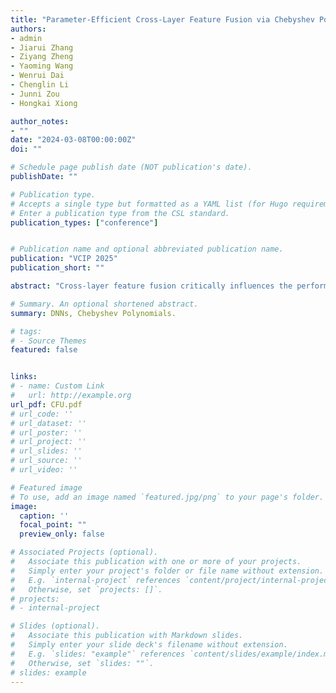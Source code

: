 ```yaml
---
title: "Parameter-Efficient Cross-Layer Feature Fusion via Chebyshev Polynomial Unit"
authors:
- admin
- Jiarui Zhang
- Ziyang Zheng
- Yaoming Wang
- Wenrui Dai
- Chenglin Li
- Junni Zou
- Hongkai Xiong

author_notes:
- ""
date: "2024-03-08T00:00:00Z"
doi: ""

# Schedule page publish date (NOT publication's date).
publishDate: ""

# Publication type.
# Accepts a single type but formatted as a YAML list (for Hugo requirements).
# Enter a publication type from the CSL standard.
publication_types: ["conference"]


# Publication name and optional abbreviated publication name.
publication: "VCIP 2025"
publication_short: ""

abstract: "Cross-layer feature fusion critically influences the performance of deep neural networks, where mainstream approaches like additive fusion of residual connections struggle to model high-order nonlinear interactions, limiting representational capacity, while concatenative fusion of dense connections incurs significant memory and computational overhead. Although recent attention-based feature fusion methods refine feature representations and strengthen hierarchical interactions, they often struggle to balance expressiveness and efficiency. To address these limitations, we propose the Chebyshev Fusion Unit (CFU), a lightweight yet effective cross-layer fusion mechanism. Specifically, CFU computes high-order Chebyshev polynomial terms between residual features and current-layer features, each of which is aggregated through learnable scalar weights, forming enhanced fusion features. This design enables explicit modeling of complex cross-layer dependencies with minimal additional parameters. Extensive experiments across various commonly used base models on image classification, medical image segmentation, and physical law learning tasks demonstrate its superior performance."

# Summary. An optional shortened abstract.
summary: DNNs, Chebyshev Polynomials.

# tags:
# - Source Themes
featured: false


links:
# - name: Custom Link
#   url: http://example.org
url_pdf: CFU.pdf
# url_code: ''
# url_dataset: ''
# url_poster: ''
# url_project: ''
# url_slides: ''
# url_source: ''
# url_video: ''

# Featured image
# To use, add an image named `featured.jpg/png` to your page's folder. 
image:
  caption: ''
  focal_point: ""
  preview_only: false

# Associated Projects (optional).
#   Associate this publication with one or more of your projects.
#   Simply enter your project's folder or file name without extension.
#   E.g. `internal-project` references `content/project/internal-project/index.md`.
#   Otherwise, set `projects: []`.
# projects:
# - internal-project

# Slides (optional).
#   Associate this publication with Markdown slides.
#   Simply enter your slide deck's filename without extension.
#   E.g. `slides: "example"` references `content/slides/example/index.md`.
#   Otherwise, set `slides: ""`.
# slides: example
---
```


<!-- {{% callout note %}}
Create your slides in Markdown - click the *Slides* button to check out the example.
{{% /callout %}}

Add the publication's **full text** or **supplementary notes** here. You can use rich formatting such as including [code, math, and images](https://wowchemy.com/docs/content/writing-markdown-latex/). -->
